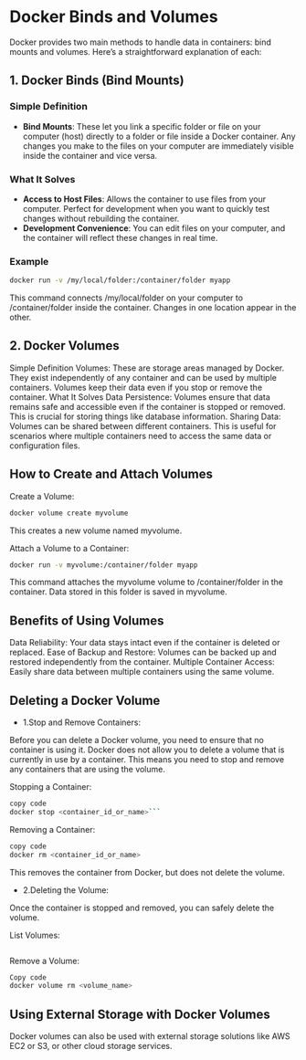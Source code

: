 # Docker Binds and Volumes

Docker provides two main methods to handle data in containers: bind mounts and volumes. Here’s a straightforward explanation of each:

## 1. Docker Binds (Bind Mounts)

### Simple Definition

- **Bind Mounts**: These let you link a specific folder or file on your computer (host) directly to a folder or file inside a Docker container. Any changes you make to the files on your computer are immediately visible inside the container and vice versa.

### What It Solves

- **Access to Host Files**: Allows the container to use files from your computer. Perfect for development when you want to quickly test changes without rebuilding the container.
- **Development Convenience**: You can edit files on your computer, and the container will reflect these changes in real time.

### Example

```bash
docker run -v /my/local/folder:/container/folder myapp
```
This command connects /my/local/folder on your computer to /container/folder inside the container. Changes in one location appear in the other.

## 2. Docker Volumes
Simple Definition
Volumes: These are storage areas managed by Docker. They exist independently of any container and can be used by multiple containers. Volumes keep their data even if you stop or remove the container.
What It Solves
Data Persistence: Volumes ensure that data remains safe and accessible even if the container is stopped or removed. This is crucial for storing things like database information.
Sharing Data: Volumes can be shared between different containers. This is useful for scenarios where multiple containers need to access the same data or configuration files.

## How to Create and Attach Volumes
Create a Volume:
```bash
docker volume create myvolume
```
This creates a new volume named myvolume.

Attach a Volume to a Container:
```bash
docker run -v myvolume:/container/folder myapp
```
This command attaches the myvolume volume to /container/folder in the container. Data stored in this folder is saved in myvolume.

## Benefits of Using Volumes
Data Reliability: Your data stays intact even if the container is deleted or replaced.
Ease of Backup and Restore: Volumes can be backed up and restored independently from the container.
Multiple Container Access: Easily share data between multiple containers using the same volume.

## Deleting a Docker Volume

- 1.Stop and Remove Containers:

Before you can delete a Docker volume, you need to ensure that no container is using it. Docker does not allow you to delete a volume that is currently in use by a container. This means you need to stop and remove any containers that are using the volume.

Stopping a Container:
```bash
copy code
docker stop <container_id_or_name>```
```
Removing a Container:
```bash
copy code
docker rm <container_id_or_name>
```
This removes the container from Docker, but does not delete the volume.

- 2.Deleting the Volume:

Once the container is stopped and removed, you can safely delete the volume.

List Volumes:
```docker volume ls
```

Remove a Volume:
```bash
Copy code
docker volume rm <volume_name>
```

## Using External Storage with Docker Volumes
Docker volumes can also be used with external storage solutions like AWS EC2 or S3, or other cloud storage services.
